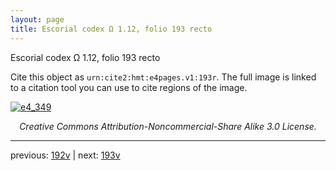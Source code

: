 ```yaml
---
layout: page
title: Escorial codex Ω 1.12, folio 193 recto
---
```


Escorial codex Ω 1.12, folio 193 recto

Cite this object as `urn:cite2:hmt:e4pages.v1:193r`.  The full image is linked to a citation tool you can use to cite regions of the image.

[![e4_349](http://www.homermultitext.org/iipsrv?IIIF=/project/homer/pyramidal/deepzoom/hmt/e4img/2017a/e4_349.tif/full/800,/0/default.jpg)](http://www.homermultitext.org/ict2/?urn=urn:cite2:hmt:e4img.2017a:e4_349) 

<p style="text-align: center; font-style: italic;">Creative Commons Attribution-Noncommercial-Share Alike 3.0 License.</p>

---

previous: [192v](../192v/) | next: [193v](../193v/)